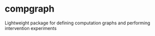 # compgraph

Lightweight package for defining computation graphs and performing intervention experiments
